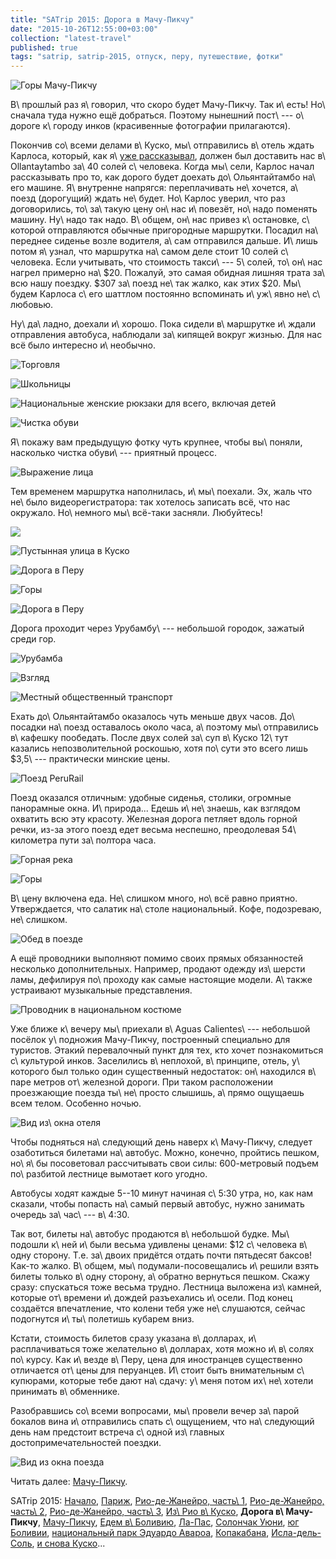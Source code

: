 ```yaml
---
title: "SATrip 2015: Дорога в Мачу-Пикчу"
date: "2015-10-26T12:55:00+03:00"
collection: "latest-travel"
published: true
tags: "satrip, satrip-2015, отпуск, перу, путешествие, фотки"
---
```


![](/images/travel/2015-09-satrip/machu-picchu-1-cover.jpg "Горы Мачу-Пикчу")

В\ прошлый раз я\ говорил, что скоро будет Мачу-Пикчу. Так и\ есть! Но\ сначала туда нужно ещё добраться. Поэтому
нынешний пост\ --- о\ дороге к\ городу инков (красивенные фотографии прилагаются).

<!--more-->

Покончив со\ всеми делами в\ Куско, мы\ отправились в\ отель ждать Карлоса, который, как я\ [уже рассказывал][cusco],
должен был доставить нас в\ Ollantaytambo за\ 40 солей с\ человека. Когда мы\ сели, Карлос начал рассказывать про то,
как дорого будет доехать до\ Ольянтайтамбо на\ его машине. Я\ внутренне напрягся: переплачивать не\ хочется, а\ поезд
(дорогущий) ждать не\ будет. Но\ Карлос уверил, что раз договорились, то\ за\ такую цену он\ нас и\ повезёт, но\ надо
поменять машину. Ну\ надо так надо. В\ общем, он\ нас привез к\ остановке, с\ которой отправляются обычные пригородные
маршрутки. Посадил на\ переднее сиденье возле водителя, а\ сам отправился дальше. И\ лишь потом я\ узнал, что маршрутка
на\ самом деле стоит 10 солей с\ человека. Если учитывать, что стоимость такси\ --- 5\ солей, то\ он\ нас нагрел
примерно на\ $20. Пожалуй, это самая обидная лишняя трата за\ всю нашу поездку. $307 за\ поезд не\ так жалко, как этих
$20. Мы\ будем Карлоса с\ его шаттлом постоянно вспоминать и\ уж\ явно не\ с\ любовью.

Ну\ да\ ладно, доехали и\ хорошо. Пока сидели в\ маршрутке и\ ждали отправления автобуса, наблюдали за\ кипящей вокруг
жизнью. Для нас всё было интересно и\ необычно.

![Торговля](/images/travel/2015-09-satrip/cusco-2-trade.jpg "Торговля")

![Школьницы](/images/travel/2015-09-satrip/cusco-2-schoolgirls.jpg "Школьницы")

![Национальные женские рюкзаки для всего, включая детей](/images/travel/2015-09-satrip/cusco-2-women.jpg "Национальные женские рюкзаки для всего, включая детей")

![Чистка обуви](/images/travel/2015-09-satrip/cusco-2-shoe-cleaning.jpg "Чистка обуви")

Я\ покажу вам предыдущую фотку чуть крупнее, чтобы вы\ поняли, насколько чистка обуви\ --- приятный процесс.

![](/images/travel/2015-09-satrip/cusco-2-shoe-cleaning-2.jpg "Выражение лица")

Тем временем маршрутка наполнилась, и\ мы\ поехали. Эх, жаль что не\ было видеорегистратора: так хотелось записать всё,
что нас окружало. Но\ немного мы\ всё-таки засняли. Любуйтесь!

![](https://www.youtube.com/watch?v=kEQ6f6juI4M)

![](/images/travel/2015-09-satrip/ollantaytambo-road-1.jpg "Пустынная улица в Куско")

![](/images/travel/2015-09-satrip/ollantaytambo-road-2.jpg "Дорога в Перу")

![](/images/travel/2015-09-satrip/ollantaytambo-road-3.jpg "Горы")

![](/images/travel/2015-09-satrip/ollantaytambo-road-4.jpg "Дорога в Перу")

Дорога проходит через Урубамбу\ --- небольшой городок, зажатый среди гор.

![Урубамба](/images/travel/2015-09-satrip/urubamba.jpg "Урубамба")

![Взгляд](/images/travel/2015-09-satrip/urubamba-sight.jpg "Взгляд")

![Местный общественный транспорт](/images/travel/2015-09-satrip/urubamba-transport.jpg "Местный общественный транспорт")

Ехать до\ Ольянтайтамбо оказалось чуть меньше двух часов. До\ посадки на\ поезд оставалось около часа, а\ поэтому
мы\ отправились в\ кафешку пообедать. После двух солей за\ суп в\ Куско 12\ тут казались непозволительной роскошью,
хотя по\ сути это всего лишь $3,5\ --- практически минские цены.

![](/images/travel/2015-09-satrip/ollantaytambo-train.jpg "Поезд PeruRail")

Поезд оказался отличным: удобные сиденья, столики, огромные панорамные окна. И\ природа... Едешь и\ не\ знаешь, как
взглядом охватить всю эту красоту. Железная дорога петляет вдоль горной речки, из-за этого поезд едет весьма неспешно,
преодолевая 54\ километра пути за\ полтора часа.

![](/images/travel/2015-09-satrip/ollantaytambo-train-window-1.jpg "Горная река")

![](/images/travel/2015-09-satrip/ollantaytambo-train-window-2.jpg "Горы")

В\ цену включена еда. Не\ слишком много, но\ всё равно приятно. Утверждается, что салатик на\ столе национальный. Кофе,
подозреваю, не\ слишком.

![](/images/travel/2015-09-satrip/ollantaytambo-train-food.jpg "Обед в поезде")

А ещё проводники выполняют помимо своих прямых обязанностей несколько дополнительных. Например, продают одежду
из\ шерсти ламы, дефилируя по\ проходу как самые настоящие модели. А\ также устраивают музыкальные представления.

![](/images/travel/2015-09-satrip/ollantaytambo-train-show.jpg "Проводник в национальном костюме")

Уже ближе к\ вечеру мы\ приехали в\ Aguas Calientes\ --- небольшой посёлок у\ подножия Мачу-Пикчу, построенный
специально для туристов. Этакий перевалочный пункт для тех, кто хочет познакомиться с\ культурой инков. Заселились
в\ неплохой, в\ принципе, отель, у\ которого был только один существенный недостаток: он\ находился в\ паре метров
от\ железной дороги. При таком расположении проезжающие поезда ты\ не\ просто слышишь, а\ прямо ощущаешь всем телом.
Особенно ночью.

![Вид из\ окна отеля](/images/travel/2015-09-satrip/machu-picchu-1-hotel.jpg "Вид из окна отеля")

Чтобы подняться на\ следующий день наверх к\ Мачу-Пикчу, следует озаботиться билетами на\ автобус. Можно, конечно,
пройтись пешком, но\ я\ бы посоветовал рассчитывать свои силы: 600-метровый подъем по\ разбитой лестнице вымотает кого
угодно.

Автобусы ходят каждые 5--10 минут начиная с\ 5:30 утра, но, как нам сказали, чтобы попасть на\ самый первый автобус,
нужно занимать очередь за\ час\ --- в\ 4:30.

Так вот, билеты на\ автобус продаются в\ небольшой будке. Мы\ подошли к\ ней и\ были весьма удивлены ценами: $12
с\ человека в\ одну сторону. Т.е. за\ двоих придётся отдать почти пятьдесят баксов! Как-то жалко. В\ общем,
мы\ подумали-посовещались и\ решили взять билеты только в\ одну сторону, а\ обратно вернуться пешком. Скажу сразу:
спускаться тоже весьма трудно. Лестница выложена из\ камней, которые от\ времени и\ дождей разъехались и\ осели. Под
конец создаётся впечатление, что колени тебя уже не\ слушаются, сейчас подогнутся и\ ты\ полетишь кубарем вниз.

Кстати, стоимость билетов сразу указана в\ долларах, и\ расплачиваться тоже желательно в\ долларах, хотя можно
и\ в\ солях по\ курсу. Как и\ везде в\ Перу, цена для иностранцев существенно отличается от\ цены для перуанцев.
И\ стоит быть внимательным с\ купюрами, которые тебе дают на\ сдачу: у\ меня потом их\ не\ хотели принимать
в\ обменнике.

Разобравшись со\ всеми вопросами, мы\ провели вечер за\ парой бокалов вина и\ отправились спать с\ ощущением, что
на\ следующий день нам предстоит встреча с\ одной из\ главных достопримечательностей поездки.

![](/images/travel/2015-09-satrip/ollantaytambo-train-last.jpg "Вид из окна поезда")

Читать далее: [Мачу-Пикчу](/post/satrip-2015-machu-picchu/).

SATrip 2015:
[Начало](/post/satrip-2015-paris/),
[Париж](/post/satrip-2015-paris/),
[Рио-де-Жанейро, часть\ 1](/post/satrip-2015-rio-1/),
[Рио-де-Жанейро, часть\ 2](/post/satrip-2015-rio-2/),
[Рио-де-Жанейро, часть\ 3](/post/satrip-2015-rio-3/),
[Из\ Рио в\ Куско](/post/satrip-2015-rio-to-cusco/),
**Дорога в\ Мачу-Пикчу**,
[Мачу-Пикчу](/post/satrip-2015-machu-picchu/),
[Едем в\ Боливию](/post/satrip-2015-to-bolivia/),
[Ла-Пас](/post/satrip-2015-la-paz/),
[Солончак Уюни](/post/satrip-2015-uyuni-salt-flats/),
[юг Боливии](/post/satrip-2015-south-of-bolivia/),
[национальный парк Эдуардо Авароа](/post/satrip-2015-bolivia-national-park/),
[Копакабана](/post/satrip-2015-copacabana/),
[Исла-дель-Соль](/post/satrip-2015-isla-del-sol/),
[и снова Куско](/post/satrip-2015-cusco-again/)...

[cusco]: /post/satrip-2015-rio-to-cusco/
